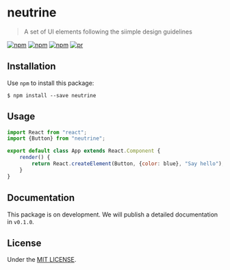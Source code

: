 # neutrine 

> A set of UI elements following the siimple design guidelines

[![npm](https://img.shields.io/npm/v/neutrine.svg?style=flat-square)](https://www.npmjs.com/package/neutrine)
[![npm](https://img.shields.io/npm/dt/neutrine.svg?style=flat-square)](https://www.npmjs.com/package/neutrine)
[![npm](https://img.shields.io/npm/l/neutrine.svg?style=flat-square)](https://github.com/siimple/neutrine)
[![pr](https://img.shields.io/badge/PRs-welcome-brightgreen.svg?style=flat-square)]()

## Installation

Use `npm` to install this package: 

```
$ npm install --save neutrine
```

## Usage

```javascript
import React from "react";
import {Button} from "neutrine";

export default class App extends React.Component {
    render() {
        return React.createElement(Button, {color: blue}, "Say hello");
    }
}
```

## Documentation

This package is on development. We will publish a detailed documentation in `v0.1.0`.


## License 

Under the [MIT LICENSE](./LICENSE).

